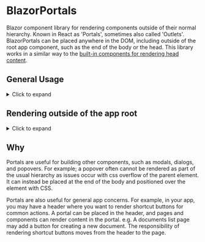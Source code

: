 # BlazorPortals

Blazor component library for rendering components outside of their normal hierarchy. Known in React as 'Portals', sometimes also called 'Outlets'.
BlazorPortals can be placed anywhere in the DOM, including outside of the root app component, such as the end of the body or the head. This library works in a similar way to the [built-in components for rendering head content](https://learn.microsoft.com/en-us/aspnet/core/blazor/components/control-head-content?view=aspnetcore-7.0).

## General Usage
<details>
  <summary>Click to expand</summary>

Register the services using the extension:
```csharp
builder.Services.AddPortals();
```
Place a portal wherever you want to be able to render components, for example in the page header:

```razor
@* MainLayout.razor *@
@inherits LayoutComponentBase

<div class="page">
    <div class="sidebar">
        <NavMenu />
    </div>

    <main>
        <div class="top-row px-4">
            <Portal Name="header"/>
        </div>

        <article class="content px-4">
            @Body
        </article>
    </main>
</div>
```

Use a `PortalContent` component to render into the portal:

```razor
@* Index.razor *@
@page "/"

<PageTitle>Index</PageTitle>

<PortalContent PortalName="header">
    <div>This will be in the header</div>
</PortalContent>

<h1>Hello, world!</h1>

Welcome to your new app.
```
</details>
    
## Rendering outside of the app root
<details>
  <summary>Click to expand</summary>

Portals can be used to render components outside of the root app component hierarchy, such as the end of the body. [This is done in the same way as registering a `HeadOutlet`.](https://learn.microsoft.com/en-us/aspnet/core/blazor/components/control-head-content?view=aspnetcore-7.0#headoutlet-component)

In order to render outside of the root app component, you need a parameterless component.
The project contains a `BodyPortal` component, which is simply the following:
```razor
<Portal Name="body" />
```

### Blazor WASM
Add your portal component to the RootComponents collection of the WebAssemblyHostBuilder in Program.cs:
```csharp
builder.RootComponents.Add<BodyPortal>("body::after");
```
From the headoutlet documentation:
> When the ::after pseudo-selector is specified, the contents of the root component are appended to the existing head contents instead of replacing the content. This allows the app to retain static head content in wwwroot/index.html without having to repeat the content in the app's Razor components.

### Blazor Server
Add your portal component to the \_Host.cshtml
```razor
...
<component type="typeof(BodyPortal)" render-mode="ServerPrerendered" />
</body>
</html>
```
</details>

## Why
Portals are useful for building other components, such as modals, dialogs, and popovers. 
For example; a popover often cannot be rendered as part of the usual hierarchy as issues occur with css overflow of the parent element. 
It can instead be placed at the end of the body and positioned over the element with CSS.

Portals are also useful for general app concerns.
For example, in your app, you may have a header where you want to render shortcut buttons for common actions.
A portal can be placed in the header, and pages and components can render content in the portal. e.g. A documents list page may add a button for creating a new document. 
The responsibility of rendering shortcut buttons moves from the header to the page.



